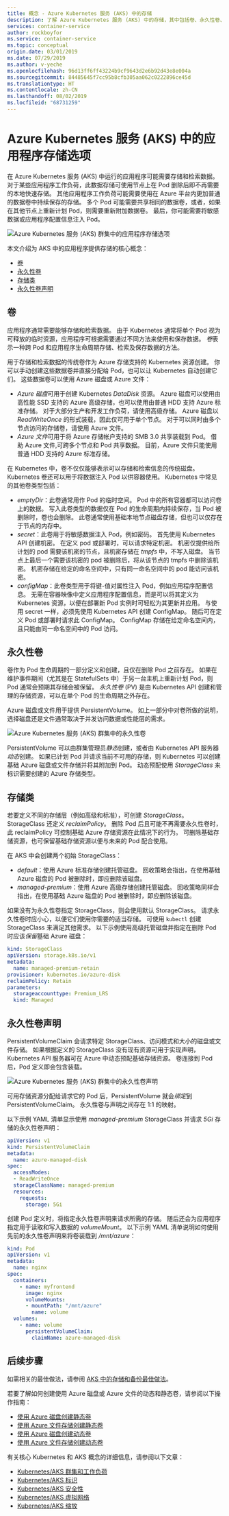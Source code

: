 ```yaml
---
title: 概念 - Azure Kubernetes 服务 (AKS) 中的存储
description: 了解 Azure Kubernetes 服务 (AKS) 中的存储，其中包括卷、永久性卷、存储类和声明
services: container-service
author: rockboyfor
ms.service: container-service
ms.topic: conceptual
origin.date: 03/01/2019
ms.date: 07/29/2019
ms.author: v-yeche
ms.openlocfilehash: 96d13ff6ff43224b9cf9643d2e6b92d43e8e004a
ms.sourcegitcommit: 84485645f7cc95b8cfb305aa062c0222896ce45d
ms.translationtype: HT
ms.contentlocale: zh-CN
ms.lasthandoff: 08/02/2019
ms.locfileid: "68731259"
---
```

# <a name="storage-options-for-applications-in-azure-kubernetes-service-aks"></a>Azure Kubernetes 服务 (AKS) 中的应用程序存储选项

在 Azure Kubernetes 服务 (AKS) 中运行的应用程序可能需要存储和检索数据。 对于某些应用程序工作负荷，此数据存储可使用节点上在 Pod 删除后即不再需要的本地快速存储。 其他应用程序工作负荷可能需要使用在 Azure 平台内更加普通的数据卷中持续保存的存储。 多个 Pod 可能需要共享相同的数据卷，或者，如果在其他节点上重新计划 Pod，则需要重新附加数据卷。 最后，你可能需要将敏感数据或应用程序配置信息注入 Pod。

![Azure Kubernetes 服务 (AKS) 群集中的应用程序存储选项](media/concepts-storage/aks-storage-options.png)

本文介绍为 AKS 中的应用程序提供存储的核心概念：

- [卷](#volumes)
- [永久性卷](#persistent-volumes)
- [存储类](#storage-classes)
- [永久性卷声明](#persistent-volume-claims)

## <a name="volumes"></a>卷

应用程序通常需要能够存储和检索数据。 由于 Kubernetes 通常将单个 Pod 视为可释放的临时资源，应用程序可根据需要通过不同方法来使用和保存数据。 *卷*表示一种跨 Pod 和应用程序生命周期存储、检索及保存数据的方法。

用于存储和检索数据的传统卷作为 Azure 存储支持的 Kubernetes 资源创建。 你可以手动创建这些数据卷并直接分配给 Pod，也可以让 Kubernetes 自动创建它们。 这些数据卷可以使用 Azure 磁盘或 Azure 文件：

- *Azure 磁盘*可用于创建 Kubernetes *DataDisk* 资源。 Azure 磁盘可以使用由高性能 SSD 支持的 Azure 高级存储，也可以使用由普通 HDD 支持 Azure 标准存储。 对于大部分生产和开发工作负荷，请使用高级存储。 Azure 磁盘以 *ReadWriteOnce* 的形式装载，因此仅可用于单个节点。 对于可以同时由多个节点访问的存储卷，请使用 Azure 文件。
- *Azure 文件*可用于将 Azure 存储帐户支持的 SMB 3.0 共享装载到 Pod。 借助 Azure 文件,可跨多个节点和 Pod 共享数据。 目前，Azure 文件只能使用普通 HDD 支持的 Azure 标准存储。

在 Kubernetes 中，卷不仅仅能够表示可以存储和检索信息的传统磁盘。 Kubernetes 卷还可以用于将数据注入 Pod 以供容器使用。 Kubernetes 中常见的其他卷类型包括：

- *emptyDir*：此卷通常用作 Pod 的临时空间。 Pod 中的所有容器都可以访问卷上的数据。 写入此卷类型的数据仅在 Pod 的生命周期内持续保存，当 Pod 被删除时，卷也会删除。 此卷通常使用基础本地节点磁盘存储，但也可以仅存在于节点的内存中。
- *secret*：此卷用于将敏感数据注入 Pod，例如密码。 首先使用 Kubernetes API 创建机密。 在定义 pod 或部署时，可以请求特定机密。 机密仅提供给所计划的 pod 需要该机密的节点，且机密存储在 *tmpfs* 中，不写入磁盘。 当节点上最后一个需要该机密的 pod 被删除后，将从该节点的 tmpfs 中删除该机密。 机密存储在给定的命名空间中，只有同一命名空间中的 pod 能访问该机密。
- *configMap*：此卷类型用于将键-值对属性注入 Pod，例如应用程序配置信息。 无需在容器映像中定义应用程序配置信息，而是可以将其定义为 Kubernetes 资源，以便在部署新 Pod 实例时可轻松为其更新并应用。 与使用 secret 一样，必须先使用 Kubernetes API 创建 ConfigMap。 随后可在定义 Pod 或部署时请求此 ConfigMap。 ConfigMap 存储在给定命名空间内，且只能由同一命名空间中的 Pod 访问。

## <a name="persistent-volumes"></a>永久性卷

卷作为 Pod 生命周期的一部分定义和创建，且仅在删除 Pod 之前存在。 如果在维护事件期间（尤其是在 StatefulSets 中）于另一台主机上重新计划 Pod，则 Pod 通常会预期其存储会被保留。 *永久性卷* (PV) 是由 Kubernetes API 创建和管理的存储资源，可以在单个 Pod 的生命周期之外存在。

Azure 磁盘或文件用于提供 PersistentVolume。 如上一部分中对卷所做的说明，选择磁盘还是文件通常取决于并发访问数据或性能层的需求。

![Azure Kubernetes 服务 (AKS) 群集中的永久性卷](media/concepts-storage/persistent-volumes.png)

PersistentVolume 可以由群集管理员*静态*创建，或者由 Kubernetes API 服务器*动态*创建。 如果已计划 Pod 并请求当前不可用的存储，则 Kubernetes 可以创建基础 Azure 磁盘或文件存储并将其附加到 Pod。 动态预配使用 *StorageClass* 来标识需要创建的 Azure 存储类型。

## <a name="storage-classes"></a>存储类

若要定义不同的存储层（例如高级和标准），可创建 *StorageClass*。 StorageClass 还定义 *reclaimPolicy*。 删除 Pod 后且可能不再需要永久性卷时，此 reclaimPolicy 可控制基础 Azure 存储资源在此情况下的行为。 可删除基础存储资源，也可保留基础存储资源以便与未来的 Pod 配合使用。

在 AKS 中会创建两个初始 StorageClass：

- *default*：使用 Azure 标准存储创建托管磁盘。 回收策略会指出，在使用基础 Azure 磁盘的 Pod 被删除时，即应删除该磁盘。
- *managed-premium*：使用 Azure 高级存储创建托管磁盘。 回收策略同样会指出，在使用基础 Azure 磁盘的 Pod 被删除时，即应删除该磁盘。

如果没有为永久性卷指定 StorageClass，则会使用默认 StorageClass。 请求永久性卷时应小心，以便它们使用你需要的适当存储。 可使用 `kubectl` 创建 StorageClass 来满足其他需求。 以下示例使用高级托管磁盘并指定在删除 Pod 时应该*保留*基础 Azure 磁盘：

```yaml
kind: StorageClass
apiVersion: storage.k8s.io/v1
metadata:
  name: managed-premium-retain
provisioner: kubernetes.io/azure-disk
reclaimPolicy: Retain
parameters:
  storageaccounttype: Premium_LRS
  kind: Managed
```

## <a name="persistent-volume-claims"></a>永久性卷声明

PersistentVolumeClaim 会请求特定 StorageClass、访问模式和大小的磁盘或文件存储。 如果根据定义的 StorageClass 没有现有资源可用于实现声明，Kubernetes API 服务器可在 Azure 中动态预配基础存储资源。 卷连接到 Pod 后，Pod 定义即会包含装载。

![Azure Kubernetes 服务 (AKS) 群集中的永久性卷声明](media/concepts-storage/persistent-volume-claims.png)

可用存储资源分配给请求它的 Pod 后，PersistentVolume 就会*绑定*到 PersistentVolumeClaim。 永久性卷与声明之间存在 1:1 的映射。

以下示例 YAML 清单显示使用 *managed-premium* StorageClass 并请求 *5Gi* 存储的永久性卷声明：

```yaml
apiVersion: v1
kind: PersistentVolumeClaim
metadata:
  name: azure-managed-disk
spec:
  accessModes:
  - ReadWriteOnce
  storageClassName: managed-premium
  resources:
    requests:
      storage: 5Gi
```

创建 Pod 定义时，将指定永久性卷声明来请求所需的存储。 随后还会为应用程序指定用于读取和写入数据的 *volumeMount*。 以下示例 YAML 清单说明如何使用先前的永久性卷声明来将卷装载到 */mnt/azure*：

```yaml
kind: Pod
apiVersion: v1
metadata:
  name: nginx
spec:
  containers:
    - name: myfrontend
      image: nginx
      volumeMounts:
      - mountPath: "/mnt/azure"
        name: volume
  volumes:
    - name: volume
      persistentVolumeClaim:
        claimName: azure-managed-disk
```

## <a name="next-steps"></a>后续步骤

如需相关的最佳做法，请参阅 [AKS 中的存储和备份最佳做法][operator-best-practices-storage]。

若要了解如何创建使用 Azure 磁盘或 Azure 文件的动态和静态卷，请参阅以下操作指南：

- [使用 Azure 磁盘创建静态卷][aks-static-disks]
- [使用 Azure 文件存储创建静态卷][aks-static-files]
- [使用 Azure 磁盘创建动态卷][aks-dynamic-disks]
- [使用 Azure 文件存储创建动态卷][aks-dynamic-files]

有关核心 Kubernetes 和 AKS 概念的详细信息，请参阅以下文章：

- [Kubernetes/AKS 群集和工作负荷][aks-concepts-clusters-workloads]
- [Kubernetes/AKS 标识][aks-concepts-identity]
- [Kubernetes/AKS 安全性][aks-concepts-security]
- [Kubernetes/AKS 虚拟网络][aks-concepts-network]
- [Kubernetes/AKS 缩放][aks-concepts-scale]

<!-- EXTERNAL LINKS -->

<!-- INTERNAL LINKS -->
[aks-static-disks]: azure-disk-volume.md
[aks-static-files]: azure-files-volume.md
[aks-dynamic-disks]: azure-disks-dynamic-pv.md
[aks-dynamic-files]: azure-files-dynamic-pv.md
[aks-concepts-clusters-workloads]: concepts-clusters-workloads.md
[aks-concepts-identity]: concepts-identity.md
[aks-concepts-scale]: concepts-scale.md
[aks-concepts-security]: concepts-security.md
[aks-concepts-network]: concepts-network.md
[operator-best-practices-storage]: operator-best-practices-storage.md

<!-- Update_Description: update meta properties -->